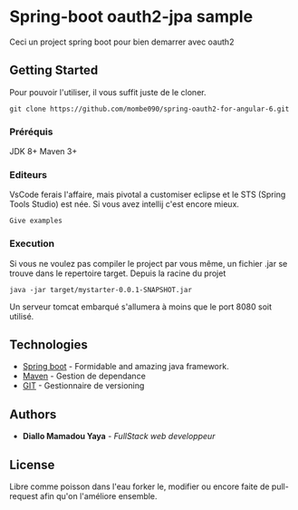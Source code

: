 # Spring-boot oauth2-jpa sample

Ceci un project spring boot pour bien demarrer avec oauth2

## Getting Started

Pour pouvoir l'utiliser, il vous suffit juste de le cloner.

```
git clone https://github.com/mombe090/spring-oauth2-for-angular-6.git
```

### Préréquis

JDK 8+
Maven 3+

### Editeurs
VsCode ferais l'affaire, mais pivotal a customiser eclipse et le STS (Spring Tools Studio) est née.
Si vous avez intellij c'est encore mieux.
```
Give examples
```

### Execution

Si vous ne voulez pas compiler le project par vous même,
un fichier .jar se trouve dans le repertoire target.
Depuis la racine du projet

```
java -jar target/mystarter-0.0.1-SNAPSHOT.jar
```
Un serveur tomcat embarqué s'allumera à moins que le port 8080 soit utilisé.

## Technologies

* [Spring boot](https://start.spring.io) - Formidable and amazing java framework.
* [Maven](https://maven.apache.org/) - Gestion de dependance
* [GIT](https://git-scm.com/) - Gestionnaire de versioning


## Authors

* **Diallo Mamadou Yaya** - *FullStack web developpeur* 
## License

Libre comme poisson dans l'eau forker le, modifier ou encore faite de pull-request afin qu'on l'améliore ensemble.
